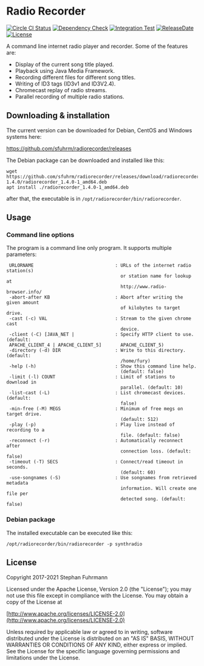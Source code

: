 Radio Recorder
===================
[![Circle CI Status](https://img.shields.io/circleci/build/github/sfuhrm/radiorecorder?style=plastic)](https://app.circleci.com/pipelines/github/sfuhrm/radiorecorder)
[![Dependency Check](https://github.com/sfuhrm/radiorecorder/actions/workflows/dependency-check.yml/badge.svg)](https://github.com/sfuhrm/radiorecorder/actions/workflows/dependency-check.yml)
[![Integration Test](https://github.com/sfuhrm/radiorecorder/actions/workflows/maven-integration.yml/badge.svg)](https://github.com/sfuhrm/radiorecorder/actions/workflows/maven-integration.yml)
[![ReleaseDate](https://img.shields.io/github/release-date/sfuhrm/radiorecorder)](https://github.com/sfuhrm/radiorecorder/releases)
[![License](https://img.shields.io/badge/License-Apache%202.0-blue.svg)](https://opensource.org/licenses/Apache-2.0)

A command line internet radio player and recorder.
Some of the features are:
* Display of the current song title played.
* Playback using Java Media Framework.
* Recording different files for different song titles.
* Writing of ID3 tags (ID3v1 and ID3V2.4).
* Chromecast replay of radio streams.
* Parallel recording of multiple radio stations.

## Downloading & installation

The current version can be downloaded for Debian, CentOS and Windows systems here:

https://github.com/sfuhrm/radiorecorder/releases

The Debian package can be downloaded and installed like this:

```shell
wget https://github.com/sfuhrm/radiorecorder/releases/download/radiorecorder-1.4.0/radiorecorder_1.4.0-1_amd64.deb
apt install ./radiorecorder_1.4.0-1_amd64.deb
```

after that, the executable is in `/opt/radiorecorder/bin/radiorecorder`.

## Usage

### Command line options

The program is a command line only program. It supports multiple parameters:

```
 URLORNAME                              : URLs of the internet radio station(s)
                                          or station name for lookup at
                                          http://www.radio-browser.info/
 -abort-after KB                        : Abort after writing the given amount
                                          of kilobytes to target drive.
 -cast (-c) VAL                         : Stream to the given chrome cast
                                          device.
 -client (-C) [JAVA_NET |               : Specify HTTP client to use. (default:
 APACHE_CLIENT_4 | APACHE_CLIENT_5]       APACHE_CLIENT_5)
 -directory (-d) DIR                    : Write to this directory. (default:
                                          /home/fury)
 -help (-h)                             : Show this command line help.
                                          (default: false)
 -limit (-l) COUNT                      : Limit of stations to download in
                                          parallel. (default: 10)
 -list-cast (-L)                        : List chromecast devices. (default:
                                          false)
 -min-free (-M) MEGS                    : Minimum of free megs on target drive.
                                          (default: 512)
 -play (-p)                             : Play live instead of recording to a
                                          file. (default: false)
 -reconnect (-r)                        : Automatically reconnect after
                                          connection loss. (default: false)
 -timeout (-T) SECS                     : Connect/read timeout in seconds.
                                          (default: 60)
 -use-songnames (-S)                    : Use songnames from retrieved metadata
                                          information. Will create one file per
                                          detected song. (default: false)
```

### Debian package

The installed executable can be executed like this:

```shell
/opt/radiorecorder/bin/radiorecorder -p synthradio
```

## License

Copyright 2017-2021 Stephan Fuhrmann

Licensed under the Apache License, Version 2.0 (the "License");
you may not use this file except in compliance with the License.
You may obtain a copy of the License at

   [http://www.apache.org/licenses/LICENSE-2.0](http://www.apache.org/licenses/LICENSE-2.0)

Unless required by applicable law or agreed to in writing, software
distributed under the License is distributed on an "AS IS" BASIS,
WITHOUT WARRANTIES OR CONDITIONS OF ANY KIND, either express or implied.
See the License for the specific language governing permissions and
limitations under the License. 
